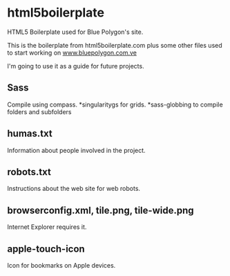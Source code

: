 # html5boilerplate
HTML5 Boilerplate used for Blue Polygon's site.

This is the boilerplate from html5boilerplate.com plus some other files used to start working on www.bluepolygon.com.ve

I'm going to use it as a guide for future projects. 

<h2>Sass</h2>
Compile using compass. 
*singularitygs for grids.
*sass-globbing to compile folders and subfolders

<h2>humas.txt</h2>
Information about people involved in the project.

<h2>robots.txt</h2>
Instructions about the web site for web robots.

<h2>browserconfig.xml, tile.png, tile-wide.png</h2>
Internet Explorer requires it. 

<h2> apple-touch-icon </h2>
Icon for bookmarks on Apple devices. 
